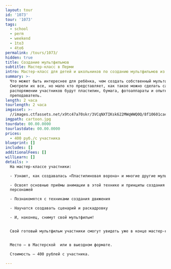 ```yaml
---
layout: tour
id: '1073'
tour: '1073'
tags:
  - school
  - perm
  - weekend
  - 1to3
  - 4to6
permalink: /tours/1073/
hidden: true
title: Создание мультфильмов
subtitle: Мастер-класс в Перми
intro: Мастер-класс для детей и школьников по созданию мультфильмов из пластилина.
summary: >-
  Что может быть интереснее для ребёнка, чем создать собственный мультфильм?
  Смотрели их все, но мало кто представляет, как такое можно сделать самому. В
  распоряжении участников будут пластилин, бумага, фотоаппараты и опытный
  преподаватель.
length: 2 часа
tourlength: 2 часа
imgasset: >-
  //images.ctfassets.net/x9tc47a70skr/3VCqNXTIKsk622MWqWWQ0Q/8f10601cac50a17833f6808eeb85f94a/cartoon.jpg
imgpath: cartoon.jpg
tourdate: 00.00.0000
tourlastdate: 00.00.0000
prices:
  - 400 руб./с участника
blueprint: []
includes: []
additionalFees: []
willLearn: []
details: >
  На мастер-классе участники:

  - Узнают, как создавалась «Пластилиновая ворона» и многие другие мультфильмы

  - Освоят основные приёмы анимации в этой технике и принципы создания
  персонажей

  - Познакомятся с техниками создания движения

  - Научатся создавать сценарий и раскадровку 

  - И, наконец, снимут свой мультфильм!


  Свой готовый мультфильм участники смогут увидеть уже в конце мастер-класса.


  Место – в Мастерской  или в выездном формате. 

  Стоимость – 400 рублей с участника.

---
```

